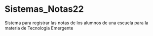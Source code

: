 # Sistemas_Notas22
Sistema para registrar las notas de los alumnos de una escuela para la materia de Tecnologia Emergente
